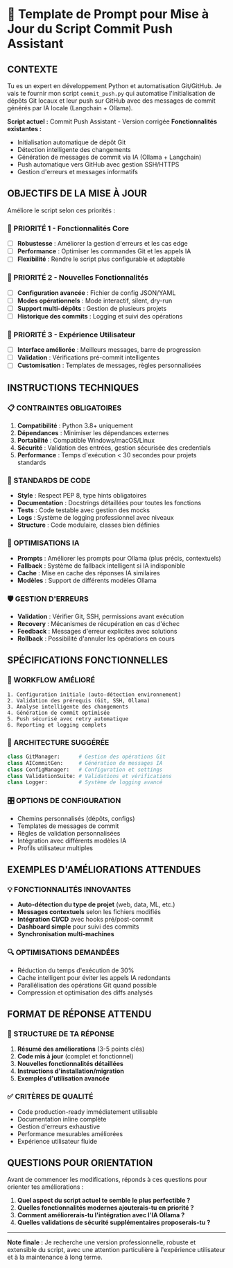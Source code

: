 # 🚀 Template de Prompt pour Mise à Jour du Script Commit Push Assistant

## CONTEXTE
Tu es un expert en développement Python et automatisation Git/GitHub. Je vais te fournir mon script `commit_push.py` qui automatise l'initialisation de dépôts Git locaux et leur push sur GitHub avec des messages de commit générés par IA locale (Langchain + Ollama).

**Script actuel :** Commit Push Assistant - Version corrigée
**Fonctionnalités existantes :**
- Initialisation automatique de dépôt Git
- Détection intelligente des changements
- Génération de messages de commit via IA (Ollama + Langchain)
- Push automatique vers GitHub avec gestion SSH/HTTPS
- Gestion d'erreurs et messages informatifs

## OBJECTIFS DE LA MISE À JOUR
Améliore le script selon ces priorités :

### 🎯 PRIORITÉ 1 - Fonctionnalités Core
- [ ] **Robustesse** : Améliorer la gestion d'erreurs et les cas edge
- [ ] **Performance** : Optimiser les commandes Git et les appels IA
- [ ] **Flexibilité** : Rendre le script plus configurable et adaptable

### 🎯 PRIORITÉ 2 - Nouvelles Fonctionnalités
- [ ] **Configuration avancée** : Fichier de config JSON/YAML
- [ ] **Modes opérationnels** : Mode interactif, silent, dry-run
- [ ] **Support multi-dépôts** : Gestion de plusieurs projets
- [ ] **Historique des commits** : Logging et suivi des opérations

### 🎯 PRIORITÉ 3 - Expérience Utilisateur
- [ ] **Interface améliorée** : Meilleurs messages, barre de progression
- [ ] **Validation** : Vérifications pré-commit intelligentes
- [ ] **Customisation** : Templates de messages, règles personnalisées

## INSTRUCTIONS TECHNIQUES

### 📋 CONTRAINTES OBLIGATOIRES
1. **Compatibilité** : Python 3.8+ uniquement
2. **Dépendances** : Minimiser les dépendances externes
3. **Portabilité** : Compatible Windows/macOS/Linux
4. **Sécurité** : Validation des entrées, gestion sécurisée des credentials
5. **Performance** : Temps d'exécution < 30 secondes pour projets standards

### 🔧 STANDARDS DE CODE
- **Style** : Respect PEP 8, type hints obligatoires
- **Documentation** : Docstrings détaillées pour toutes les fonctions
- **Tests** : Code testable avec gestion des mocks
- **Logs** : Système de logging professionnel avec niveaux
- **Structure** : Code modulaire, classes bien définies

### 🤖 OPTIMISATIONS IA
- **Prompts** : Améliorer les prompts pour Ollama (plus précis, contextuels)
- **Fallback** : Système de fallback intelligent si IA indisponible
- **Cache** : Mise en cache des réponses IA similaires
- **Modèles** : Support de différents modèles Ollama

### 🛡️ GESTION D'ERREURS
- **Validation** : Vérifier Git, SSH, permissions avant exécution
- **Recovery** : Mécanismes de récupération en cas d'échec
- **Feedback** : Messages d'erreur explicites avec solutions
- **Rollback** : Possibilité d'annuler les opérations en cours

## SPÉCIFICATIONS FONCTIONNELLES

### 🔄 WORKFLOW AMÉLIORÉ
```
1. Configuration initiale (auto-détection environnement)
2. Validation des prérequis (Git, SSH, Ollama)
3. Analyse intelligente des changements
4. Génération de commit optimisée
5. Push sécurisé avec retry automatique
6. Reporting et logging complets
```

### 📁 ARCHITECTURE SUGGÉRÉE
```python
class GitManager:      # Gestion des opérations Git
class AICommitGen:     # Génération de messages IA  
class ConfigManager:   # Configuration et settings
class ValidationSuite: # Validations et vérifications
class Logger:          # Système de logging avancé
```

### 🎛️ OPTIONS DE CONFIGURATION
- Chemins personnalisés (dépôts, configs)
- Templates de messages de commit
- Règles de validation personnalisées
- Intégration avec différents modèles IA
- Profils utilisateur multiples

## EXEMPLES D'AMÉLIORATIONS ATTENDUES

### 💡 FONCTIONNALITÉS INNOVANTES
- **Auto-détection du type de projet** (web, data, ML, etc.)
- **Messages contextuels** selon les fichiers modifiés
- **Intégration CI/CD** avec hooks pré/post-commit
- **Dashboard simple** pour suivi des commits
- **Synchronisation multi-machines**

### 🔍 OPTIMISATIONS DEMANDÉES
- Réduction du temps d'exécution de 30%
- Cache intelligent pour éviter les appels IA redondants
- Parallélisation des opérations Git quand possible
- Compression et optimisation des diffs analysés

## FORMAT DE RÉPONSE ATTENDU

### 📝 STRUCTURE DE TA RÉPONSE
1. **Résumé des améliorations** (3-5 points clés)
2. **Code mis à jour** (complet et fonctionnel)
3. **Nouvelles fonctionnalités détaillées**
4. **Instructions d'installation/migration**
5. **Exemples d'utilisation avancée**

### ✅ CRITÈRES DE QUALITÉ
- Code production-ready immédiatement utilisable
- Documentation inline complète
- Gestion d'erreurs exhaustive
- Performance mesurables améliorées
- Expérience utilisateur fluide

## QUESTIONS POUR ORIENTATION

Avant de commencer les modifications, réponds à ces questions pour orienter tes améliorations :

1. **Quel aspect du script actuel te semble le plus perfectible ?**
2. **Quelles fonctionnalités modernes ajouterais-tu en priorité ?**
3. **Comment améliorerais-tu l'intégration avec l'IA Ollama ?**
4. **Quelles validations de sécurité supplémentaires proposerais-tu ?**

---

**Note finale :** Je recherche une version professionnelle, robuste et extensible du script, avec une attention particulière à l'expérience utilisateur et à la maintenance à long terme.
